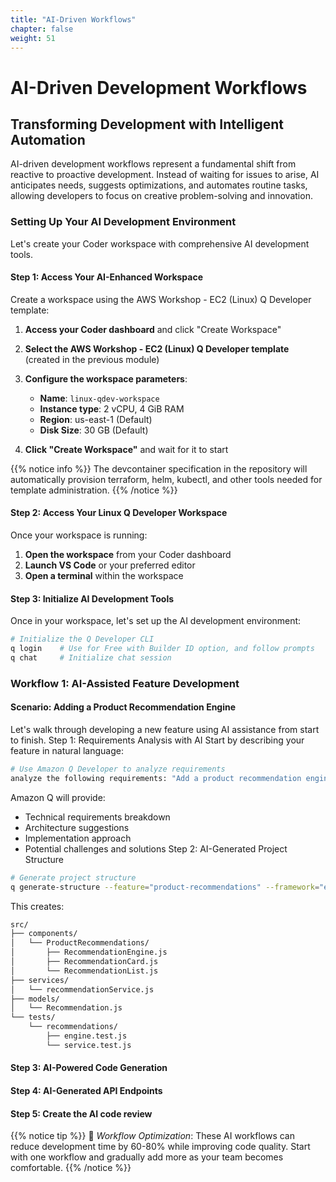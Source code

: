 ```yaml
---
title: "AI-Driven Workflows"
chapter: false
weight: 51
---
```


# AI-Driven Development Workflows

## Transforming Development with Intelligent Automation

AI-driven development workflows represent a fundamental shift from reactive to proactive development. Instead of waiting for issues to arise, AI anticipates needs, suggests optimizations, and automates routine tasks, allowing developers to focus on creative problem-solving and innovation.

### Setting Up Your AI Development Environment

Let's create your Coder workspace with comprehensive AI development tools.

#### Step 1: Access Your AI-Enhanced Workspace

Create a workspace using the AWS Workshop - EC2 (Linux) Q Developer template:
1. **Access your Coder dashboard** and click "Create Workspace"
2. **Select the AWS Workshop - EC2 (Linux) Q Developer template** (created in the previous module)
3. **Configure the workspace parameters**:
   - **Name**: `linux-qdev-workspace`
   - **Instance type**: 2 vCPU, 4 GiB RAM
   - **Region**: us-east-1 (Default)
   - **Disk Size**: 30 GB (Default)

4. **Click "Create Workspace"** and wait for it to start

{{% notice info %}}
The devcontainer specification in the repository will automatically provision terraform, helm, kubectl, and other tools needed for template administration.
{{% /notice %}}

#### Step 2: Access Your Linux Q Developer Workspace

Once your workspace is running:

1. **Open the workspace** from your Coder dashboard
2. **Launch VS Code** or your preferred editor
3. **Open a terminal** within the workspace

#### Step 3: Initialize AI Development Tools
Once in your workspace, let's set up the AI development environment:
```bash
# Initialize the Q Developer CLI
q login    # Use for Free with Builder ID option, and follow prompts
q chat     # Initialize chat session
```
### Workflow 1: AI-Assisted Feature Development
#### Scenario: Adding a Product Recommendation Engine
Let's walk through developing a new feature using AI assistance from start to finish.
Step 1: Requirements Analysis with AI
Start by describing your feature in natural language:
```bash
# Use Amazon Q Developer to analyze requirements
analyze the following requirements: "Add a product recommendation engine that suggests related products based on user browsing history and purchase patterns. Should integrate with existing user authentication and product catalog."
```
Amazon Q will provide:
- Technical requirements breakdown
- Architecture suggestions
- Implementation approach
- Potential challenges and solutions
Step 2: AI-Generated Project Structure
```bash
# Generate project structure
q generate-structure --feature="product-recommendations" --framework="express-react"
```
This creates:
```bash
src/
├── components/
│   └── ProductRecommendations/
│       ├── RecommendationEngine.js
│       ├── RecommendationCard.js
│       └── RecommendationList.js
├── services/
│   └── recommendationService.js
├── models/
│   └── Recommendation.js
└── tests/
    └── recommendations/
        ├── engine.test.js
        └── service.test.js
```

#### Step 3: AI-Powered Code Generation
#### Step 4: AI-Generated API Endpoints
#### Step 5: Create the AI code review

{{% notice tip %}}
🚀 *Workflow Optimization*: These AI workflows can reduce development time by 60-80% while improving code quality. Start with one workflow and gradually add more as your team becomes comfortable.
{{% /notice %}}

